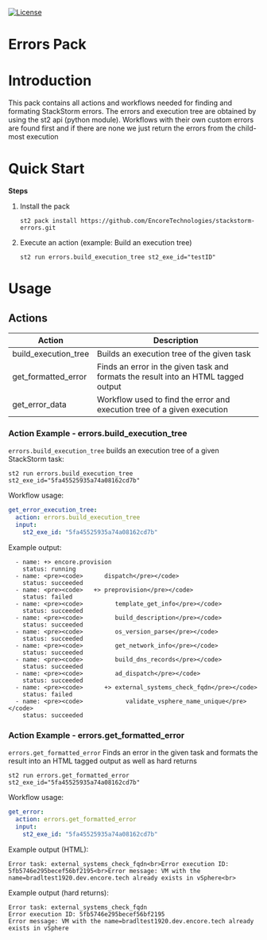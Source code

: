 [![License](https://img.shields.io/badge/License-Apache%202.0-blue.svg)](https://opensource.org/licenses/Apache-2.0)

# Errors Pack

# Introduction
This pack contains all actions and workflows needed for finding and formating
StackStorm errors. The errors and execution tree are obtained by using
the st2 api (python module). Workflows with their own custom errors are found
first and if there are none we just return the errors from the child-most
execution

# Quick Start

**Steps**

1. Install the pack

    ``` shell
    st2 pack install https://github.com/EncoreTechnologies/stackstorm-errors.git
    ```

2. Execute an action (example: Build an execution tree)

    ``` shell
    st2 run errors.build_execution_tree st2_exe_id="testID"
    ```

# Usage

## Actions

| Action | Description |
|--------|-------------|
| build_execution_tree | Builds an execution tree of the given task |
| get_formatted_error | Finds an error in the given task and formats the result into an HTML tagged output |
| get_error_data | Workflow used to find the error and execution tree of a given execution

### Action Example - errors.build_execution_tree

`errors.build_execution_tree` builds an execution tree of a given StackStorm task:

```shell
st2 run errors.build_execution_tree st2_exe_id="5fa45525935a74a08162cd7b"
```

Workflow usage:

```yaml
get_error_execution_tree:
  action: errors.build_execution_tree
  input:
    st2_exe_id: "5fa45525935a74a08162cd7b"
```

Example output:

```
  - name: +> encore.provision
    status: running
  - name: <pre><code>      dispatch</pre></code>
    status: succeeded
  - name: <pre><code>   +> preprovision</pre></code>
    status: failed
  - name: <pre><code>         template_get_info</pre></code>
    status: succeeded
  - name: <pre><code>         build_description</pre></code>
    status: succeeded
  - name: <pre><code>         os_version_parse</pre></code>
    status: succeeded
  - name: <pre><code>         get_network_info</pre></code>
    status: succeeded
  - name: <pre><code>         build_dns_records</pre></code>
    status: succeeded
  - name: <pre><code>         ad_dispatch</pre></code>
    status: succeeded
  - name: <pre><code>      +> external_systems_check_fqdn</pre></code>
    status: failed
  - name: <pre><code>            validate_vsphere_name_unique</pre></code>
    status: succeeded
```

### Action Example - errors.get_formatted_error

`errors.get_formatted_error` Finds an error in the given task and formats the result into an HTML tagged output as well as hard returns

```shell
st2 run errors.get_formatted_error st2_exe_id="5fa45525935a74a08162cd7b"
```

Workflow usage:

```yaml
get_error:
  action: errors.get_formatted_error
  input:
    st2_exe_id: "5fa45525935a74a08162cd7b"
```
Example output (HTML):

```
Error task: external_systems_check_fqdn<br>Error execution ID: 5fb5746e295becef56bf2195<br>Error message: VM with the name=bradltest1920.dev.encore.tech already exists in vSphere<br>
```

Example output (hard returns):

```
Error task: external_systems_check_fqdn
Error execution ID: 5fb5746e295becef56bf2195
Error message: VM with the name=bradltest1920.dev.encore.tech already exists in vSphere
```